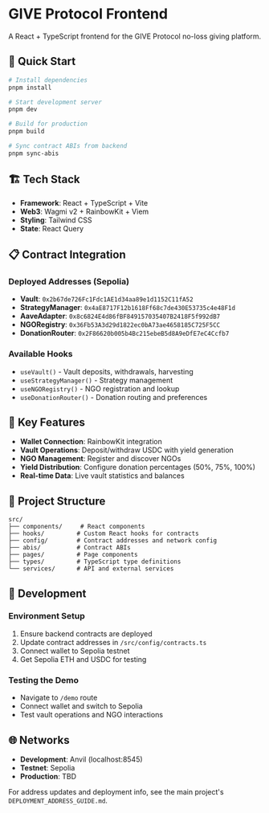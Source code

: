 # GIVE Protocol Frontend

A React + TypeScript frontend for the GIVE Protocol no-loss giving platform.

## 🚀 Quick Start

```bash
# Install dependencies
pnpm install

# Start development server
pnpm dev

# Build for production
pnpm build

# Sync contract ABIs from backend
pnpm sync-abis
```

## 🏗️ Tech Stack

- **Framework**: React + TypeScript + Vite
- **Web3**: Wagmi v2 + RainbowKit + Viem
- **Styling**: Tailwind CSS
- **State**: React Query

## 📋 Contract Integration

### Deployed Addresses (Sepolia)
- **Vault**: `0x2b67de726Fc1Fdc1AE1d34aa89e1d1152C11fA52`
- **StrategyManager**: `0x4aE8717F12b1618Ff68c7de430E53735c4e48F1d`
- **AaveAdapter**: `0x8c6824E4d86fBF849157035407B2418F5f992dB7`
- **NGORegistry**: `0x36Fb53A3d29d1822ec0bA73ae4658185C725F5CC`
- **DonationRouter**: `0x2F86620b005b4Bc215ebeB5d8A9eDfE7eC4Ccfb7`

### Available Hooks
- `useVault()` - Vault deposits, withdrawals, harvesting
- `useStrategyManager()` - Strategy management
- `useNGORegistry()` - NGO registration and lookup
- `useDonationRouter()` - Donation routing and preferences

## 🎯 Key Features

- **Wallet Connection**: RainbowKit integration
- **Vault Operations**: Deposit/withdraw USDC with yield generation
- **NGO Management**: Register and discover NGOs
- **Yield Distribution**: Configure donation percentages (50%, 75%, 100%)
- **Real-time Data**: Live vault statistics and balances

## 📁 Project Structure

```
src/
├── components/     # React components
├── hooks/         # Custom React hooks for contracts
├── config/        # Contract addresses and network config
├── abis/          # Contract ABIs
├── pages/         # Page components
├── types/         # TypeScript type definitions
└── services/      # API and external services
```

## 🔧 Development

### Environment Setup
1. Ensure backend contracts are deployed
2. Update contract addresses in `/src/config/contracts.ts`
3. Connect wallet to Sepolia testnet
4. Get Sepolia ETH and USDC for testing

### Testing the Demo
- Navigate to `/demo` route
- Connect wallet and switch to Sepolia
- Test vault operations and NGO interactions

## 🌐 Networks

- **Development**: Anvil (localhost:8545)
- **Testnet**: Sepolia
- **Production**: TBD

For address updates and deployment info, see the main project's `DEPLOYMENT_ADDRESS_GUIDE.md`.
